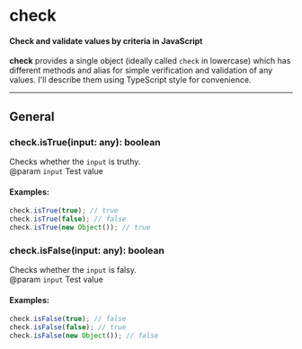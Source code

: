 # check
#### Check and validate values by criteria in JavaScript

__check__ provides a single object (ideally called `check` in lowercase) which has different methods and alias for simple verification and validation of any values. I'll describe them using TypeScript style for convenience.

***

## General
### check.isTrue(input: any): boolean
Checks whether the `input` is truthy.  
@param `input` Test value

#### Examples:
```javascript
check.isTrue(true); // true
check.isTrue(false); // false
check.isTrue(new Object()); // true
```

### check.isFalse(input: any): boolean
Checks whether the `input` is falsy.  
@param `input` Test value

#### Examples:
```javascript
check.isFalse(true); // false
check.isFalse(false); // true
check.isFalse(new Object()); // false
```
